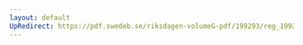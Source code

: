 ```yaml
---
layout: default
UpRedirect: https://pdf.swedeb.se/riksdagen-volumeG-pdf/199293/reg_199293/reg_199293_0141.pdf
---
```

